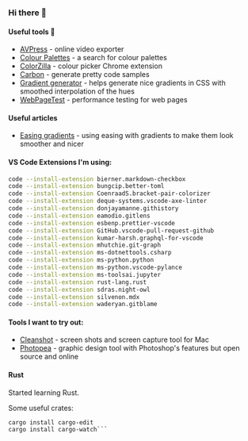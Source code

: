 ### Hi there 👋

<!--
**BrettJephson/BrettJephson** is a ✨ _special_ ✨ repository because its `README.md` (this file) appears on your GitHub profile.

Here are some ideas to get you started:

- 🔭 I’m currently working on ...
- 🌱 I’m currently learning ...
- 👯 I’m looking to collaborate on ...
- 🤔 I’m looking for help with ...
- 💬 Ask me about ...
- 📫 How to reach me: ...
- 😄 Pronouns: ...
- ⚡ Fun fact: ...
-->

#### Useful tools :hammer:

- [AVPress](https://avpress.zaps.dev/) - online video exporter
- [Colour Palettes](https://coolors.co/palettes/trending) - a search for colour palettes
- [ColorZilla](https://chrome.google.com/webstore/detail/colorzilla/bhlhnicpbhignbdhedgjhgdocnmhomnp?hl=en) - colour picker Chrome extension
- [Carbon](https://carbon.now.sh/) - generate pretty code samples
- [Gradient generator](https://learnui.design/tools/gradient-generator.html) - helps generate nice gradients in CSS with smoothed interpolation of the hues
- [WebPageTest](https://webpagetest.org/) - performance testing for web pages

#### Useful articles

- [Easing gradients](https://larsenwork.com/easing-gradients/) - using easing with gradients to make them look smoother and nicer

#### VS Code Extensions I'm using:
```sh
code --install-extension bierner.markdown-checkbox
code --install-extension bungcip.better-toml
code --install-extension CoenraadS.bracket-pair-colorizer
code --install-extension deque-systems.vscode-axe-linter
code --install-extension donjayamanne.githistory
code --install-extension eamodio.gitlens
code --install-extension esbenp.prettier-vscode
code --install-extension GitHub.vscode-pull-request-github
code --install-extension kumar-harsh.graphql-for-vscode
code --install-extension mhutchie.git-graph
code --install-extension ms-dotnettools.csharp
code --install-extension ms-python.python
code --install-extension ms-python.vscode-pylance
code --install-extension ms-toolsai.jupyter
code --install-extension rust-lang.rust
code --install-extension sdras.night-owl
code --install-extension silvenon.mdx
code --install-extension waderyan.gitblame
```

#### Tools I want to try out:

- [Cleanshot](https://cleanshot.com/) - screen shots and screen capture tool for Mac
- [Photopea](https://www.photopea.com/) - graphic design tool with Photoshop's features but open source and online

#### Rust

Started learning Rust. 

Some useful crates:

```shell
cargo install cargo-edit
cargo install cargo-watch```

